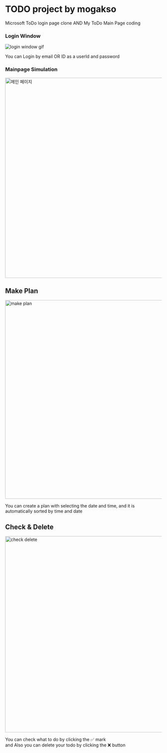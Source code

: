 # TODO project by mogakso
Microsoft ToDo login page clone AND My ToDo Main Page coding

### Login Window
<img src="https://user-images.githubusercontent.com/83941092/182519972-a220b89d-c5a4-4518-91b2-23032906dd5d.gif" alt="login window gif">

You can Login by email OR ID as a userId and password

### Mainpage Simulation

<img width="642" alt="메인 페이지" src="https://user-images.githubusercontent.com/83941092/226566161-2b8a5494-d396-488c-af3c-0f1aaa24ffb2.png">

## Make Plan
<img width="637" alt="make plan" src="https://user-images.githubusercontent.com/83941092/226566234-9095d73c-06f3-4bc1-b468-95d8a2a350d0.png">

You can create a plan with selecting the date and time, and it is automatically sorted by time and date

## Check & Delete
<img width="629" alt="check delete" src="https://user-images.githubusercontent.com/83941092/226566368-da265348-02d3-499d-a544-bbb7d05f1560.png">

You can check what to do by clicking the ✅ mark <br>
and Also you can delete your todo by clicking the ❌ button
